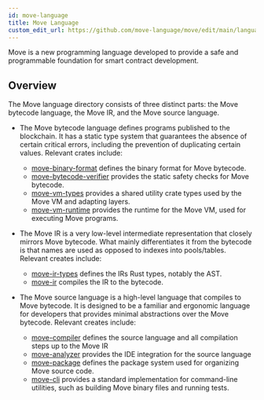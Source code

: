 ```yaml
---
id: move-language
title: Move Language
custom_edit_url: https://github.com/move-language/move/edit/main/language/README.md
---
```


Move is a new programming language developed to provide a safe and programmable foundation for smart contract development.

## Overview

The Move language directory consists of three distinct parts: the Move bytecode language, the Move IR, and the Move source language.

- The Move bytecode language defines programs published to the blockchain. It has a static type system that guarantees the absence of certain critical errors, including the prevention of duplicating certain values. Relevant crates include:
  - [move-binary-format](crates/move-binary-format/) defines the binary format for Move bytecode.
  - [move-bytecode-verifier](crates/move-bytecode-verifier/) provides the static safety checks for Move bytecode.
  - [move-vm-types](crates/move-vm-types/) provides a shared utility crate types used by the Move VM and adapting layers.
  - [move-vm-runtime](crates/move-vm-runtime/) provides the runtime for the Move VM, used for executing Move programs.

- The Move IR is a very low-level intermediate representation that closely mirrors Move bytecode. What mainly differentiates it from the bytecode is that names are used as opposed to indexes into pools/tables. Relevant creates include:
  - [move-ir-types](crates/move-ir-types/) defines the IRs Rust types, notably the AST.
  - [move-ir](crates/move-ir-to-bytecode/) compiles the IR to the bytecode.

- The Move source language is a high-level language that compiles to Move bytecode. It is designed to be a familiar and ergonomic language for developers that provides minimal abstractions over the Move bytecode. Relevant creates include:
  - [move-compiler](crates/move-compiler/) defines the source language and all compilation steps up to the Move IR
  - [move-analyzer](crates/move-analyzer/) provides the IDE integration for the source language
  - [move-package](crates/move-package/) defines the package system used for organizing Move source code.
  - [move-cli](crates/move-cli/) provides a standard implementation for command-line utilities, such as building Move binary files and running tests.

